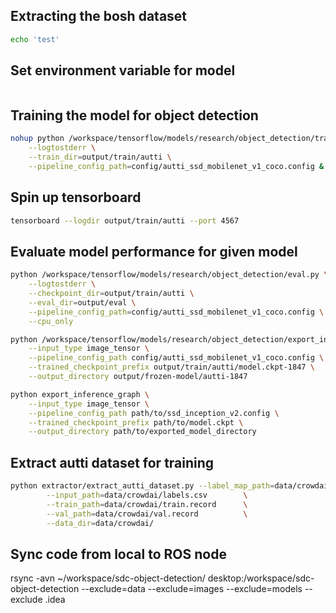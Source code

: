 ## Extracting the bosh dataset
```bash
echo 'test'
```
## Set environment variable for model
```bash
```
## Training the model for object detection
```bash
nohup python /workspace/tensorflow/models/research/object_detection/train.py \
    --logtostderr \
    --train_dir=output/train/autti \
    --pipeline_config_path=config/autti_ssd_mobilenet_v1_coco.config &
```
## Spin up tensorboard
```bash
tensorboard --logdir output/train/autti --port 4567
```

## Evaluate model performance for given model
```bash
python /workspace/tensorflow/models/research/object_detection/eval.py \
    --logtostderr \
    --checkpoint_dir=output/train/autti \
    --eval_dir=output/eval \
    --pipeline_config_path=config/autti_ssd_mobilenet_v1_coco.config \
    --cpu_only
```


```bash
python /workspace/tensorflow/models/research/object_detection/export_inference_graph.py \
    --input_type image_tensor \
    --pipeline_config_path config/autti_ssd_mobilenet_v1_coco.config \
    --trained_checkpoint_prefix output/train/autti/model.ckpt-1847 \
    --output_directory output/frozen-model/autti-1847

python export_inference_graph \
    --input_type image_tensor \
    --pipeline_config_path path/to/ssd_inception_v2.config \
    --trained_checkpoint_prefix path/to/model.ckpt \
    --output_directory path/to/exported_model_directory
```

## Extract autti dataset for training
```bash
python extractor/extract_autti_dataset.py --label_map_path=data/crowdai/label_map_path.pbtxt \
        --input_path=data/crowdai/labels.csv        \
        --train_path=data/crowdai/train.record      \
        --val_path=data/crowdai/val.record          \
        --data_dir=data/crowdai/
```

## Sync code from local to ROS node
rsync -avn ~/workspace/sdc-object-detection/ desktop:/workspace/sdc-object-detection --exclude=data --exclude=images --exclude=models --exclude .idea
